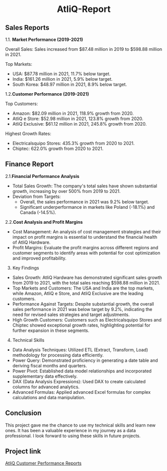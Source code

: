 
<div align="center">
  <h1>AtliQ-Report</h1>
</div>




## Sales Reports

1.1. __Market Performance (2019-2021)__

Overall Sales: Sales increased from $87.48 million in 2019 to $598.88 million in 2021.

Top Markets:

* USA: $87.78 million in 2021, 11.7% below target.
* India: $161.26 million in 2021, 5.9% below target.
* South Korea: $48.97 million in 2021, 8.9% below target.


1.2.__Customer Performance (2019-2021)__

Top Customers:

* Amazon: $82.09 million in 2021, 118.9% growth from 2020.
* AtliQ e Store: $52.98 million in 2021, 123.8% growth from 2020.
* AtliQ Exclusive: $61.12 million in 2021, 245.8% growth from 2020.

Highest Growth Rates:

* Electricalsquipo Stores: 435.3% growth from 2020 to 2021.
* Chiptec: 622.0% growth from 2020 to 2021.


Finance Report
---
2.1.__Financial Performance Analysis__

* Total Sales Growth: The company's total sales have shown substantial growth, increasing by over 500% from 2019 to 2021.
* Deviation from Targets:
  * Overall, the sales performance in 2021 was 9.2% below target.
  * Significant underperformance in markets like Poland (-18.1%) and Canada (-14.5%).
    
2.2.__Cost Analysis and Profit Margins__

* Cost Management: An analysis of cost management strategies and their impact on profit margins is essential to understand the financial health of AtliQ Hardware.
* Profit Margins: Evaluate the profit margins across different regions and customer segments to identify areas with potential for cost optimization and improved profitability.

  
3. Key Findings
   
* Sales Growth: AtliQ Hardware has demonstrated significant sales growth from 2019 to 2021, with the total sales reaching $598.88 million in 2021.
* Top Markets and Customers: The USA and India are the top markets, while Amazon, AtliQ e Store, and AtliQ Exclusive are the leading customers.
* Performance Against Targets: Despite substantial growth, the overall sales performance in 2021 was below target by 9.2%, indicating the need for revised sales strategies and target adjustments.
* High Growth Customers: Customers such as Electricalsquipo Stores and Chiptec showed exceptional growth rates, highlighting potential for further expansion in these segments.

  
4. Technical Skills
   
* Data Analysis Techniques: Utilized ETL (Extract, Transform, Load) methodology for processing data efficiently.
* Power Query: Demonstrated proficiency in generating a date table and deriving fiscal months and quarters.
* Power Pivot: Established data model relationships and incorporated supplementary data effectively.
* DAX (Data Analysis Expressions): Used DAX to create calculated columns for advanced analytics.
* Advanced Formulas: Applied advanced Excel formulas for complex calculations and data manipulation.

## Conclusion
This project gave me the chance to use my technical skills and learn new ones. It has been a valuable experience in my journey as a data professional. I look forward to using these skills in future projects.

## Project link
[AtliQ Customer Performance Reports](https://github.com/Yashchand27/Excel-AtliQ-REPORTS/blob/main/AtliQ%20Customer%20Performance%20Reports.pdf)
